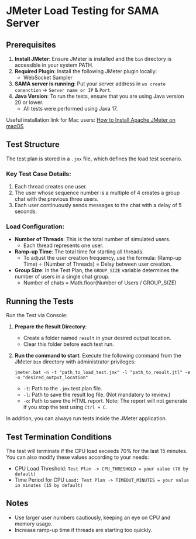 # JMeter Load Testing for SAMA Server

## Prerequisites

1. **Install JMeter**: Ensure JMeter is installed and the `bin` directory is accessible in your system PATH.
2. **Required Plugin**: Install the following JMeter plugin locally:
   - WebSocket Sampler
3. **SAMA server is running**: Put your server address in `ws create conenction` -> `Server name or IP` & `Port`.
4. **Java Version**: To run the tests, ensure that you are using Java version 20 or lower.
   - All tests were performed using Java 17.

Useful installation link for Mac users: [How to Install Apache JMeter on macOS](https://tejaksha-k.medium.com/a-step-by-step-guide-how-to-install-apache-jmeter-on-macos-6a9eb8bf3463)

## Test Structure

The test plan is stored in a `.jmx` file, which defines the load test scenario.

### Key Test Case Details:

1. Each thread creates one user.
2. The user whose sequence number is a multiple of 4 creates a group chat with the previous three users.
3. Each user continuously sends messages to the chat with a delay of 5 seconds.

### Load Configuration:

- **Number of Threads**: This is the total number of simulated users.
  - Each thread represents one user.
- **Ramp-up Time**: The total time for starting all threads.
  - To adjust the user creation frequency, use the formula: (Ramp-up Time) ÷ (Number of Threads) = Delay between user creation.
- **Group Size**: In the Test Plan, the `GROUP_SIZE` variable determines the number of users in a single chat group.
  - Number of chats = Math.floor(Number of Users / GROUP_SIZE)

## Running the Tests

Run the Test via Console:

1. **Prepare the Result Directory**:

   - Create a folder named `result` in your desired output location.
   - Clear this folder before each test run.

2. **Run the command to start**:
   Execute the following command from the JMeter `bin` directory with administrator privileges:
   ```
   jmeter.bat -n -t "path_to_load_test.jmx" -l "path_to_result.jtl" -e -o "desired_output_location"
   ```
   - `-t`: Path to the `.jmx` test plan file.
   - `-l`: Path to save the result log file. (Not mandatory to review.)
   - `-o`: Path to save the HTML report. Note: The report will not generate if you stop the test using `Ctrl + C`.

In addition, you can always run tests inside the JMeter application.

## Test Termination Conditions

The test will terminate if the CPU load exceeds 70% for the last 15 minutes. You can also modify these values according to your needs:

- CPU Load Threshold: `Test Plan -> CPU_THRESHOLD = your value (70 by default)`
- Time Period for CPU `Load: Test Plan -> TIMEOUT_MINUTES = your value in minutes (15 by default)`

## Notes

- Use larger user numbers cautiously, keeping an eye on CPU and memory usage.
- Increase ramp-up time if threads are starting too quickly.
